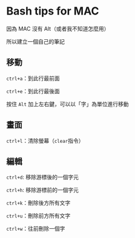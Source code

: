 # Bash tips for MAC

因為 MAC 沒有 Alt（或者我不知道怎麼用）

所以建立一個自己的筆記

## 移動

`ctrl+a`：到此行最前面

`ctrl+e`：到此行最後面

按住 `Alt` 加上左右鍵，可以以「字」為單位進行移動

## 畫面

`ctrl+l`：清除螢幕（`clear`指令）

## 編輯

`ctrl+d`: 移除游標後的一個字元

`ctrl+h`: 移除游標前的一個字元

`ctrl+k`：刪除後方所有文字

`ctrl+u`：刪除前方所有文字

`ctrl+w`：往前刪除一個字
